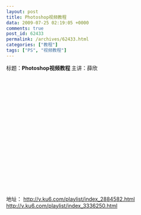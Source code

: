 ```yaml
---
layout: post
title: Photoshop视频教程
data: 2009-07-25 02:19:05 +0000
comments: true
post_id: 62433
permalink: /archives/62433.html
categories: ["教程"]
tags: ["PS", "视频教程"]
---
```


标题：<strong>Photoshop视频教程
</strong>主讲：薛欣

<object width="414" height="305"><param name="align" value="middle" /><param name="src" value="http://player.ku6.com/refer/xNuHIcwx2xOCtak3/v.swf" /><param name="allowfullscreen" value="true" /><param name="quality" value="high" /></object>

地址：
<a href="http://v.ku6.com/playlist/index_2884582.html" target="_blank">http://v.ku6.com/playlist/index_2884582.html</a>
<a href="http://v.ku6.com/playlist/index_3336250.html" target="_blank">http://v.ku6.com/playlist/index_3336250.html</a>
